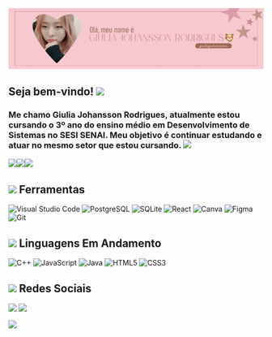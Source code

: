 ![Header](./Header2.gif)
## Seja bem-vindo! <img src = "https://pixeloving.neocities.org/emoticons/sparkles/tumblr_inline_qicks5qRqQ1xq96li_500.gif" widht = 20px/>
### Me chamo Giulia Johansson Rodrigues, atualmente estou cursando o 3º ano do ensino médio em Desenvolvimento de Sistemas no SESI SENAI. Meu objetivo é continuar estudando e atuar no mesmo setor que estou cursando. <img src = "https://pixels.crd.co/assets/images/gallery39/fbb03029.gif?v=2942f085" widht = 20px/>

<img src = "https://gifcity.carrd.co/assets/images/gallery40/c642682d.gif?v=d55ea43d" widht = 20px/><img src = "https://gifcity.carrd.co/assets/images/gallery40/c642682d.gif?v=d55ea43d" widht = 20px/><img src = "https://gifcity.carrd.co/assets/images/gallery40/c642682d.gif?v=d55ea43d" widht = 20px/>

## <img src = "https://pixels.crd.co/assets/images/gallery65/b1f27c2c.gif?v=2942f085" widht = 25px/> Ferramentas
![Visual Studio Code](https://img.shields.io/badge/Visual%20Studio%20Code-0078d7.svg?style=for-the-badge&logo=visual-studio-code&logoColor=white)
![PostgreSQL](https://img.shields.io/badge/PostgreSQL-316192?style=for-the-badge&logo=postgresql&logoColor=white)
![SQLite](https://img.shields.io/badge/Sqlite-003B57?style=for-the-badge&logo=sqlite&logoColor=white)
![React](https://img.shields.io/badge/React-20232A?style=for-the-badge&logo=react&logoColor=61DAFB)
![Canva](https://img.shields.io/badge/Canva-%2300C4CC.svg?&style=for-the-badge&logo=Canva&logoColor=white)
![Figma](https://img.shields.io/badge/Figma-F24E1E?style=for-the-badge&logo=figma&logoColor=white)
![Git](https://img.shields.io/badge/git-%23F05033.svg?style=for-the-badge&logo=git&logoColor=white)

## <img src="https://pixels.crd.co/assets/images/gallery55/ff6545f9.gif?v=2942f085" width = 20px/> **Linguagens Em Andamento**
![C++](https://img.shields.io/badge/c++-%2300599C.svg?style=for-the-badge&logo=c%2B%2B&logoColor=white)
![JavaScript](https://img.shields.io/badge/javascript-%23323330.svg?style=for-the-badge&logo=javascript&logoColor=%23F7DF1E)
![Java](https://img.shields.io/badge/java-%23ED8B00.svg?style=for-the-badge&logo=openjdk&logoColor=white)
![HTML5](https://img.shields.io/badge/html5-%23E34F26.svg?style=for-the-badge&logo=html5&logoColor=white)
![CSS3](https://img.shields.io/badge/css3-%231572B6.svg?style=for-the-badge&logo=css3&logoColor=white)


## <img src = "https://pixels.crd.co/assets/images/gallery78/a923789b.gif?v=2942f085" width = 20px/> Redes Sociais
<a href="https://www.linkedin.com/in/giulia-johansson-rodrigues-8b9972308/" target="_blank" style="text-decoration: none;"> <img src= "https://img.shields.io/badge/LinkedIn-0077B5?style=for-the-badge&logo=linkedin&logoColor=white"></a>
<a href="https://pt.duolingo.com/profile/hanniphamzinha" target="_blank" style="text-decoration: none;"> <img src= "https://img.shields.io/badge/Duolingo-58CC02?style=for-the-badge&logo=Duolingo&logoColor=white"></a>

[![](https://visitcount.itsvg.in/api?id=giuliajohansson&icon=0&color=1)](https://visitcount.itsvg.in)